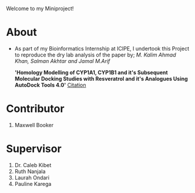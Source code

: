 Welcome to my Miniproject!

# About


* As part of my Bioinformatics Internship at ICIPE, I undertook this Project to reproduce the dry lab analysis of the paper by; _M. Kalim Ahmad Khan, Salman Akhtar and Jamal M.Arif_ 

  **'Homology Modelling of CYP1A1, CYP1B1 and it's Subsequent Molecular Docking Studies with Resveratrol and it's Analogues Using AutoDock Tools 4.0'**
[Citation](https://www.researchgate.net/publication/264790092_Homology_Modeling_of_CYP1A1_CYP1B1_and_its_Subsequent_Molecular_Docking_Studies_with_Resveratrol_and_its_Analogues_using_AutoDock_Tools_40)

# Contributor
1. Maxwell Booker

# Supervisor
1. Dr. Caleb Kibet
2. Ruth Nanjala
3. Laurah Ondari
4. Pauline Karega
